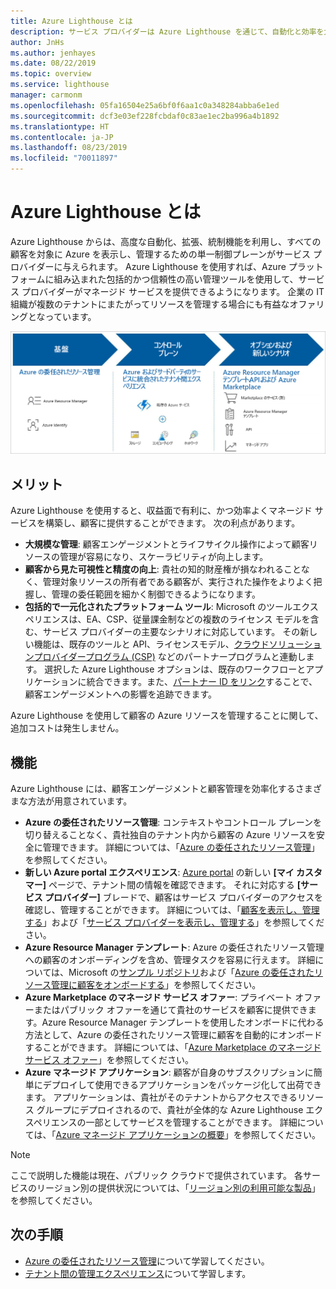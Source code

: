 ```yaml
---
title: Azure Lighthouse とは
description: サービス プロバイダーは Azure Lighthouse を通じて、自動化と効率を大規模に高めたマネージド サービスを顧客に提供することができます。
author: JnHs
ms.author: jenhayes
ms.date: 08/22/2019
ms.topic: overview
ms.service: lighthouse
manager: carmonm
ms.openlocfilehash: 05fa16504e25a6bf0f6aa1c0a348284abba6e1ed
ms.sourcegitcommit: dcf3e03ef228fcbdaf0c83ae1ec2ba996a4b1892
ms.translationtype: HT
ms.contentlocale: ja-JP
ms.lasthandoff: 08/23/2019
ms.locfileid: "70011897"
---
```

# <a name="what-is-azure-lighthouse"></a>Azure Lighthouse とは

Azure Lighthouse からは、高度な自動化、拡張、統制機能を利用し、すべての顧客を対象に Azure を表示し、管理するための単一制御プレーンがサービス プロバイダーに与えられます。 Azure Lighthouse を使用すれば、Azure プラットフォームに組み込まれた包括的かつ信頼性の高い管理ツールを使用して、サービス プロバイダーがマネージド サービスを提供できるようになります。 企業の IT 組織が複数のテナントにまたがってリソースを管理する場合にも有益なオファリングとなっています。

![Azure Lighthouse の概要図](media/azure-lighthouse-overview.jpg)

## <a name="benefits"></a>メリット

Azure Lighthouse を使用すると、収益面で有利に、かつ効率よくマネージド サービスを構築し、顧客に提供することができます。 次の利点があります。

- **大規模な管理**: 顧客エンゲージメントとライフサイクル操作によって顧客リソースの管理が容易になり、スケーラビリティが向上します。
- **顧客から見た可視性と精度の向上**: 貴社の知的財産権が損なわれることなく、管理対象リソースの所有者である顧客が、実行された操作をよりよく把握し、管理の委任範囲を細かく制御できるようになります。
- **包括的で一元化されたプラットフォーム ツール**: Microsoft のツールエクスペリエンスは、EA、CSP、従量課金制などの複数のライセンス モデルを含む、サービス プロバイダーの主要なシナリオに対応しています。 その新しい機能は、既存のツールと API、ライセンスモデル、[クラウドソリューションプロバイダープログラム (CSP)](https://docs.microsoft.com/partner-center/csp-overview) などのパートナープログラムと連動します。 選択した Azure Lighthouse オプションは、既存のワークフローとアプリケーションに統合できます。また、[パートナー ID をリンク](https://docs.microsoft.com/azure/billing/billing-partner-admin-link-started)することで、顧客エンゲージメントへの影響を追跡できます。

Azure Lighthouse を使用して顧客の Azure リソースを管理することに関して、追加コストは発生しません。

## <a name="capabilities"></a>機能

Azure Lighthouse には、顧客エンゲージメントと顧客管理を効率化するさまざまな方法が用意されています。

- **Azure の委任されたリソース管理**: コンテキストやコントロール プレーンを切り替えることなく、貴社独自のテナント内から顧客の Azure リソースを安全に管理できます。 詳細については、「[Azure の委任されたリソース管理](./concepts/azure-delegated-resource-management.md)」を参照してください。
- **新しい Azure portal エクスペリエンス**: [Azure portal](https://portal.azure.com) の新しい **[マイ カスタマー]** ページで、テナント間の情報を確認できます。 それに対応する **[サービス プロバイダー]** ブレードで、顧客はサービス プロバイダーのアクセスを確認し、管理することができます。 詳細については、「[顧客を表示し、管理する](./how-to/view-manage-customers.md)」および「[サービス プロバイダーを表示し、管理する](./how-to/view-manage-service-providers.md)」を参照してください。
- **Azure Resource Manager テンプレート**: Azure の委任されたリソース管理への顧客のオンボーディングを含め、管理タスクを容易に行えます。 詳細については、Microsoft の[サンプル リポジトリ](https://github.com/Azure/Azure-Lighthouse-samples/tree/master/Azure-Delegated-Resource-Management/templates)および「[Azure の委任されたリソース管理に顧客をオンボードする](how-to/onboard-customer.md)」を参照してください。
- **Azure Marketplace のマネージド サービス オファー**: プライベート オファーまたはパブリック オファーを通じて貴社のサービスを顧客に提供できます。Azure Resource Manager テンプレートを使用したオンボードに代わる方法として、Azure の委任されたリソース管理に顧客を自動的にオンボードすることができます。 詳細については、「[Azure Marketplace のマネージド サービス オファー](./concepts/managed-services-offers.md)」を参照してください。
- **Azure マネージド アプリケーション**: 顧客が自身のサブスクリプションに簡単にデプロイして使用できるアプリケーションをパッケージ化して出荷できます。 アプリケーションは、貴社がそのテナントからアクセスできるリソース グループにデプロイされるので、貴社が全体的な Azure Lighthouse エクスペリエンスの一部としてサービスを管理することができます。 詳細については、「[Azure マネージド アプリケーションの概要](https://docs.microsoft.com/azure/managed-applications/overview)」を参照してください。

> [!NOTE]
> ここで説明した機能は現在、パブリック クラウドで提供されています。 各サービスのリージョン別の提供状況については、「[リージョン別の利用可能な製品](https://azure.microsoft.com/global-infrastructure/services/)」を参照してください。

## <a name="next-steps"></a>次の手順

- [Azure の委任されたリソース管理](concepts/azure-delegated-resource-management.md)について学習してください。
- [テナント間の管理エクスペリエンス](concepts/cross-tenant-management-experience.md)について学習します。
